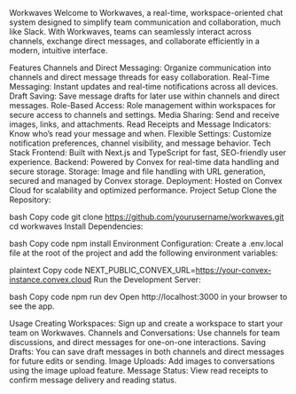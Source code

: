 Workwaves
Welcome to Workwaves, a real-time, workspace-oriented chat system designed to simplify team communication and collaboration, much like Slack. With Workwaves, teams can seamlessly interact across channels, exchange direct messages, and collaborate efficiently in a modern, intuitive interface.

Features
Channels and Direct Messaging: Organize communication into channels and direct message threads for easy collaboration.
Real-Time Messaging: Instant updates and real-time notifications across all devices.
Draft Saving: Save message drafts for later use within channels and direct messages.
Role-Based Access: Role management within workspaces for secure access to channels and settings.
Media Sharing: Send and receive images, links, and attachments.
Read Receipts and Message Indicators: Know who’s read your message and when.
Flexible Settings: Customize notification preferences, channel visibility, and message behavior.
Tech Stack
Frontend: Built with Next.js and TypeScript for fast, SEO-friendly user experience.
Backend: Powered by Convex for real-time data handling and secure storage.
Storage: Image and file handling with URL generation, secured and managed by Convex storage.
Deployment: Hosted on Convex Cloud for scalability and optimized performance.
Project Setup
Clone the Repository:

bash
Copy code
git clone https://github.com/yourusername/workwaves.git
cd workwaves
Install Dependencies:

bash
Copy code
npm install
Environment Configuration: Create a .env.local file at the root of the project and add the following environment variables:

plaintext
Copy code
NEXT_PUBLIC_CONVEX_URL=https://your-convex-instance.convex.cloud
Run the Development Server:

bash
Copy code
npm run dev
Open http://localhost:3000 in your browser to see the app.

Usage
Creating Workspaces: Sign up and create a workspace to start your team on Workwaves.
Channels and Conversations: Use channels for team discussions, and direct messages for one-on-one interactions.
Saving Drafts: You can save draft messages in both channels and direct messages for future edits or sending.
Image Uploads: Add images to conversations using the image upload feature.
Message Status: View read receipts to confirm message delivery and reading status.

